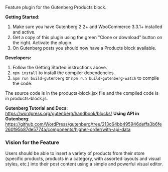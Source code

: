 Feature plugin for the Gutenberg Products block.

**Getting Started:**
1. Make sure you have Gutenberg 2.2+ and WooCommerce 3.3.1+ installed and active.
2. Get a copy of this plugin using the green "Clone or download" button on the right. Activate the plugin.
3. On Gutenberg posts you should now have a Products block available.

**Developers:**
1. Follow the Getting Started instructions above.
2. `npm install` to install the compiler dependencies.
3. `npm run build-gutenberg` or `npm run build-gutenberg-watch` to compile the code.

The source code is in the products-block.jsx file and the compiled code is in products-block.js.

**Gutenberg Tutorial and Docs**: https://wordpress.org/gutenberg/handbook/blocks/
**Using API in Gutenberg**: https://github.com/WordPress/gutenberg/tree/213c64bb495946deffa3b6fe260f95b87de5774a/components/higher-order/with-api-data


### Vision for the Feature

Users should be able to insert a variety of products from their store (specific products, products in a category, with assorted layouts and visual styles, etc.) into their post content using a simple and powerful visual editor.
